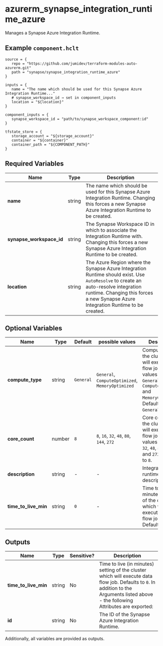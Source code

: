 # azurerm_synapse_integration_runtime_azure

Manages a Synapse Azure Integration Runtime.

## Example `component.hclt`

```hcl
source = {
   repo = "https://github.com/jumidev/terraform-modules-auto-azurerm.git"   
   path = "synapse/synapse_integration_runtime_azure"   
}

inputs = {
   name = "The name which should be used for this Synapse Azure Integration Runtime..."   
   # synapse_workspace_id → set in component_inputs
   location = "${location}"   
}

component_inputs = {
   synapse_workspace_id = "path/to/synapse_workspace_component:id"   
}

tfstate_store = {
   storage_account = "${storage_account}"   
   container = "${container}"   
   container_path = "${COMPONENT_PATH}"   
}

```

## Required Variables

| Name | Type |  Description |
| ---- | --------- |  ----------- |
| **name** | string |  The name which should be used for this Synapse Azure Integration Runtime. Changing this forces a new Synapse Azure Integration Runtime to be created. | 
| **synapse_workspace_id** | string |  The Synapse Workspace ID in which to associate the Integration Runtime with. Changing this forces a new Synapse Azure Integration Runtime to be created. | 
| **location** | string |  The Azure Region where the Synapse Azure Integration Runtime should exist. Use `AutoResolve` to create an auto-resolve integration runtime. Changing this forces a new Synapse Azure Integration Runtime to be created. | 

## Optional Variables

| Name | Type |  Default  |  possible values |  Description |
| ---- | --------- |  ----------- | ----------- | ----------- |
| **compute_type** | string |  `General`  |  `General`, `ComputeOptimized`, `MemoryOptimized`  |  Compute type of the cluster which will execute data flow job. Valid values are `General`, `ComputeOptimized` and `MemoryOptimized`. Defaults to `General`. | 
| **core_count** | number |  `8`  |  `8`, `16`, `32`, `48`, `80`, `144`, `272`  |  Core count of the cluster which will execute data flow job. Valid values are `8`, `16`, `32`, `48`, `80`, `144` and `272`. Defaults to `8`. | 
| **description** | string |  -  |  -  |  Integration runtime description. | 
| **time_to_live_min** | string |  `0`  |  -  |  Time to live (in minutes) setting of the cluster which will execute data flow job. Defaults to `0`. | 



## Outputs

| Name | Type | Sensitive? | Description |
| ---- | ---- | --------- | --------- |
| **time_to_live_min** | string | No  | Time to live (in minutes) setting of the cluster which will execute data flow job. Defaults to `0`. In addition to the Arguments listed above - the following Attributes are exported: | 
| **id** | string | No  | The ID of the Synapse Azure Integration Runtime. | 

Additionally, all variables are provided as outputs.
